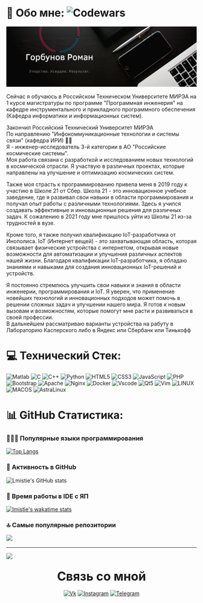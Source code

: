 # 💫 Обо мне: ![Codewars](https://www.codewars.com/users/lmistie/badges/small)

[![Header](https://github.com/lmistie/lmistie/blob/master/img/header.png)](https://www.canva.com/design/DAEqeZfAzNc/-UYjaGaKHueaHdypzOIU_w/view?website#2:1)

<!-- ![Codewars](https://www.codewars.com/users/lmistie/badges/large) -->

<p font font-size=30px>
Сейчас  я обучаюсь в Российском Техническом Университете МИРЭА на 1 курсе магистратуры по программе "Программная инженерия" на кафедре инструментального и прикладного программного обеспечения (Кафедра информатики и информационных систем).<br>

Закончил Российский Технический Университет МИРЭА <br>По  направлению "Инфокоммуникационные технологии и системы связи" (кафедра ИРИ) 👨‍🎓<br>Я - инженер-исследователь 3-й категории в АО "Российские космические системы". <br>Моя работа связана с разработкой и исследованием новых технологий в космической отрасли. Я участвую в различных проектах, которые направлены на улучшение и оптимизацию космических систем.<br>

Также моя страсть к программированию привела меня в 2019 году к участию в Школе 21 от Сбер. Школа 21 - это инновационное учебное заведение, где я развивал свои навыки в области программирования и получал опыт работы с различными технологиями. Здесь я учился создавать эффективные и инновационные решения для различных задач. К сожалению в 2021 году мне пришлось уйти из Школы 21 из-за трудностей в вузе.<br>

Кроме того, я также получил квалификацию IoT-разработчика от Инополиса. IoT (Интернет вещей) - это захватывающая область, которая связывает физические устройства с интернетом, открывая новые возможности для автоматизации и улучшения различных аспектов нашей жизни. Благодаря квалификации IoT-разработчика, я обладаю знаниями и навыками для создания инновационных IoT-решений и устройств.<br>

Я постоянно стремлюсь улучшить свои навыки и знания в области инженерии, программирования и IoT. Я уверен, что применение новейших технологий и инновационных подходов может помочь в решении сложных задач и улучшении нашего мира. Я готов к новым вызовам и возможностям, которые помогут мне расти и развиваться в своей профессии.<br>В дальнейшем рассматриваю варианты устройства на рабуту в Лабораторию Касперского либо в Яндекс или Сбербанк или Тинькофф</p>

<h3 align="center"><font size="10px">

</font></h3>

# 💻 Технический Стек:

![Matlab](https://img.shields.io/badge/-matlab-000000?style=for-the-badge&logo=matlab)
![C](https://img.shields.io/badge/-C-000000?style=for-the-badge&logo=C&logoColor=1144AA)
![C++](https://img.shields.io/badge/-C++-000000?style=for-the-badge&logo=C%2b%2b&logoColor=1144AA)
![Python](https://img.shields.io/badge/python-000000?style=for-the-badge&logo=python&logoColor=ffdd54)
![HTML5](https://img.shields.io/badge/html5-000000?style=for-the-badge&logo=html5&logoColor=F38020)
![CSS3](https://img.shields.io/badge/css3-000000?style=for-the-badge&logo=css3&logoColor=4D54D8)
![JavaScript](https://img.shields.io/badge/javascript-000000?style=for-the-badge&logo=javascript&logoColor=%23F7DF1E)
![PHP](https://img.shields.io/badge/php-000?style=for-the-badge&logo=php&logoColor=23777BB4)
![Bootstrap](https://img.shields.io/badge/bootstrap-000?style=for-the-badge&logo=bootstrap&logoColor=23563D7C)
![Apache](https://img.shields.io/badge/apache-000?style=for-the-badge&logo=apache&logoColor=darkorange)
![Nginx](https://img.shields.io/badge/nginx-000?style=for-the-badge&logo=nginx&logoColor=green)
![Docker](https://img.shields.io/badge/docker-000?style=for-the-badge&logo=docker&logoColor=230db7ed)
![Vscode](https://img.shields.io/badge/-vscode-000000?style=for-the-badge&logo=VisualStudioCode&logoColor=blue)
![Qt5](https://img.shields.io/badge/QtCreator-000000?style=for-the-badge&logo=Qt)
![Vim](https://img.shields.io/badge/-vim-000000?style=for-the-badge&logo=Vim)
![LINUX](https://img.shields.io/badge/Linux-000?style=for-the-badge&logo=linux&logoColor=white)
![MACOS](https://img.shields.io/badge/Macos-000?style=for-the-badge&logo=macOS&logoColor=white)
![AstraLinux](https://img.shields.io/badge/AstraLinux-000?style=for-the-badge&logo=debian&logoColor=red)

</div>

# 📊 GitHub Статистика:
### 🧑🏻‍💻 Популярные языки программирования
<div class="languages">

[![Top Langs](https://github-readme-stats.vercel.app/api/top-langs/?username=lmistie&langs_count=8&theme=merko)](https://github.com/lmistie/)

</div>

### 🧠  Активность в GitHub
<div>

![Lmistie's GitHub stats](https://github-readme-stats.vercel.app/api?username=lmistie&show_icons=true&theme=merko)

</div>

### 🤯 Время работы в IDE c ЯП
<div >

[![lmistie's wakatime stats](https://github-readme-stats.vercel.app/api/wakatime?username=lmistie&theme=merko)](https://github.com/anuraghazra/github-readme-stats)

</div>

### 🔝 Самые популярные репозитории
![](https://github-contributor-stats.vercel.app/api?username=lmistie&limit=5&theme=merko&combine_all_yearly_contributions=true)

---
[![](https://visitcount.itsvg.in/api?id=lmistie&icon=5&color=0)](https://visitcount.itsvg.in)

<h3 align="center"><font size="6px"> Связь со мной </font></h3>

<div align="center">

[![Vk](https://img.shields.io/badge/-Vkontakte-000000?style=for-the-badge&logo=vk)](https://vk.com/lmistie)
[![Instagram](https://img.shields.io/badge/-Instagram-000000?style=for-the-badge&logo=Instagram)](https://www.instagram.com/__singuratic/)
[![Telegram](https://img.shields.io/badge/-Telegram-000000?style=for-the-badge&logo=Telegram)](https://t.me/lmistie)

</div>